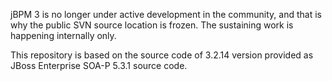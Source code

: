 jBPM 3 is no longer under active development in the community, and that is why the public SVN source location is frozen. The sustaining work is happening internally only.

This repository is based on the source code of 3.2.14 version provided as JBoss Enterprise SOA-P 5.3.1 source code.

